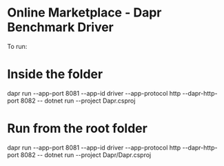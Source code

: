 ﻿# Online Marketplace - Dapr Benchmark Driver

To run:

# Inside the folder
dapr run --app-port 8081 --app-id driver --app-protocol http --dapr-http-port 8082 -- dotnet run --project Dapr.csproj

# Run from the root folder
dapr run --app-port 8081 --app-id driver --app-protocol http --dapr-http-port 8082 -- dotnet run --project Dapr/Dapr.csproj

